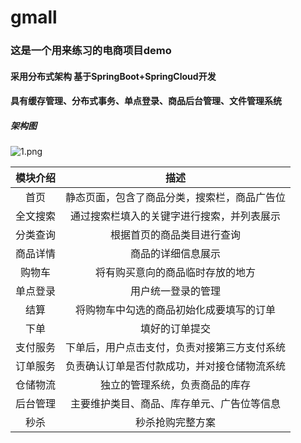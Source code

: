 # gmall
### 这是一个用来练习的电商项目demo
#### 采用分布式架构 基于SpringBoot+SpringCloud开发
#### 具有缓存管理、分布式事务、单点登录、商品后台管理、文件管理系统
##### 架构图
![1.png](https://p.pstatp.com/origin/pgc-image/faafd7d669f74a978ce61190adab2c01)

| 模块介绍 |                     描述                     |
| :------: | :------------------------------------------: |
|   首页   | 静态页面，包含了商品分类，搜索栏，商品广告位 |
| 全文搜索 |  通过搜索栏填入的关键字进行搜索，并列表展示  |
| 分类查询 |          根据首页的商品类目进行查询          |
| 商品详情 |              商品的详细信息展示              |
|  购物车  |       将有购买意向的商品临时存放的地方       |
| 单点登录 |              用户统一登录的管理              |
|   结算   |   将购物车中勾选的商品初始化成要填写的订单   |
|   下单   |                填好的订单提交                |
| 支付服务 | 下单后，用户点击支付，负责对接第三方支付系统 |
| 订单服务 | 负责确认订单是否付款成功，并对接仓储物流系统 |
| 仓储物流 |        独立的管理系统，负责商品的库存        |
| 后台管理 |  主要维护类目、商品、库存单元、广告位等信息  |
|   秒杀   |               秒杀抢购完整方案               |

